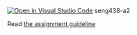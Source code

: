 [![Open in Visual Studio Code](https://classroom.github.com/assets/open-in-vscode-718a45dd9cf7e7f842a935f5ebbe5719a5e09af4491e668f4dbf3b35d5cca122.svg)](https://classroom.github.com/online_ide?assignment_repo_id=13745642&assignment_repo_type=AssignmentRepo)
seng438-a2

Read [the assignment guideline](seng438-a2.md) 

